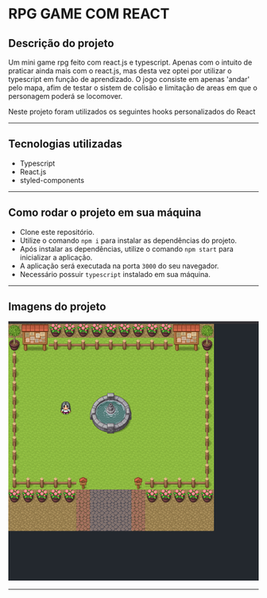 # RPG GAME COM REACT

## Descrição do projeto
Um mini game rpg feito com react.js e typescript. Apenas com o intuito de praticar ainda mais com o react.js, mas desta vez optei por utilizar o typescript em função de aprendizado. O jogo consiste em apenas 'andar' pelo mapa, afim de testar o sistem de colisão e limitação de areas em que o personagem poderá se locomover. 

Neste projeto foram utilizados os seguintes hooks personalizados do React
<hr>

## Tecnologias utilizadas
- Typescript
- React.js
- styled-components
<hr>

## Como rodar o projeto em sua máquina
- Clone este repositório.
- Utilize o comando `npm i` para instalar as dependências do projeto.
- Após instalar as dependências, utilize o comando `npm start` para inicializar a aplicação.
- A aplicação será executada na porta `3000` do seu navegador.
- Necessário possuir `typescript` instalado em sua máquina.
<hr>

## Imagens do projeto
<img src="./src/img/gameIMG.png" />
<hr>
